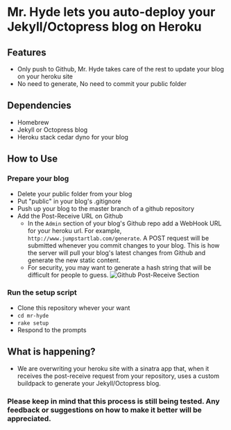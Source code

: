 # Mr. Hyde lets you auto-deploy your Jekyll/Octopress blog on Heroku
## Features
* Only push to Github, Mr. Hyde takes care of the rest to update your blog on your heroku site
* No need to generate, No need to commit your public folder

## Dependencies
* Homebrew
* Jekyll or Octopress blog
* Heroku stack cedar dyno for your blog

## How to Use
### Prepare your blog
* Delete your public folder from your blog
* Put "public" in your blog's .gitignore
* Push up your blog to the master branch of a github repository
* Add the Post-Receive URL on Github
  * In the `Admin` section of your blog's Github repo add a WebHook URL for your heroku url. For example, `http://www.jumpstartlab.com/generate`. A POST request will be submitted whenever you commit changes to your blog. This is how the server will pull your blog's latest changes from Github and generate the new static content.
  * For security, you may want to generate a hash string that will be difficult for people to guess.
![Github Post-Receive Section](https://img.skitch.com/20120414-j1fhk2mwei7e4u7n4bxg5y2ubt.jpg)

### Run the setup script
* Clone this repository whever your want
* `cd mr-hyde`
* `rake setup`
* Respond to the prompts

## What is happening?
* We are overwriting your heroku site with a sinatra app that, when it receives the post-receive request from your repository, uses a custom buildpack to generate your Jekyll/Octopress blog.

### Please keep in mind that this process is still being tested. Any feedback or suggestions on how to make it better will be appreciated.
